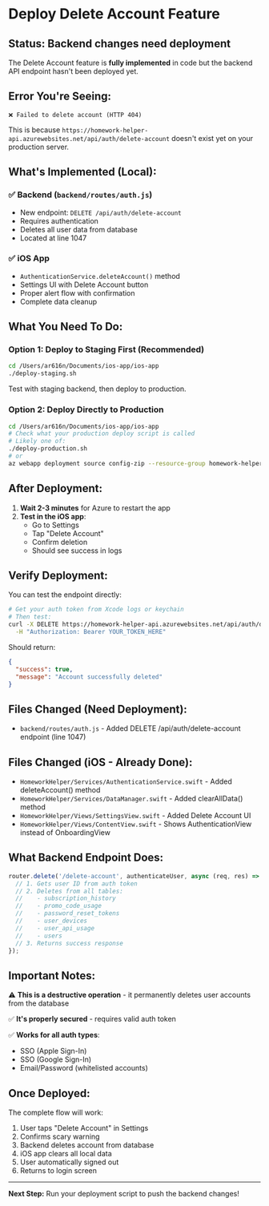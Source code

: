 # Deploy Delete Account Feature

## Status: Backend changes need deployment

The Delete Account feature is **fully implemented** in code but the backend API endpoint hasn't been deployed yet.

## Error You're Seeing:
```
❌ Failed to delete account (HTTP 404)
```

This is because `https://homework-helper-api.azurewebsites.net/api/auth/delete-account` doesn't exist yet on your production server.

## What's Implemented (Local):

### ✅ Backend (`backend/routes/auth.js`)
- New endpoint: `DELETE /api/auth/delete-account`
- Requires authentication
- Deletes all user data from database
- Located at line 1047

### ✅ iOS App
- `AuthenticationService.deleteAccount()` method
- Settings UI with Delete Account button
- Proper alert flow with confirmation
- Complete data cleanup

## What You Need To Do:

### Option 1: Deploy to Staging First (Recommended)
```bash
cd /Users/ar616n/Documents/ios-app/ios-app
./deploy-staging.sh
```

Test with staging backend, then deploy to production.

### Option 2: Deploy Directly to Production
```bash
cd /Users/ar616n/Documents/ios-app/ios-app
# Check what your production deploy script is called
# Likely one of:
./deploy-production.sh
# or
az webapp deployment source config-zip --resource-group homework-helper-rg --name homework-helper-api --src backend.zip
```

## After Deployment:

1. **Wait 2-3 minutes** for Azure to restart the app
2. **Test in the iOS app**:
   - Go to Settings
   - Tap "Delete Account"
   - Confirm deletion
   - Should see success in logs

## Verify Deployment:

You can test the endpoint directly:

```bash
# Get your auth token from Xcode logs or keychain
# Then test:
curl -X DELETE https://homework-helper-api.azurewebsites.net/api/auth/delete-account \
  -H "Authorization: Bearer YOUR_TOKEN_HERE"
```

Should return:
```json
{
  "success": true,
  "message": "Account successfully deleted"
}
```

## Files Changed (Need Deployment):
- `backend/routes/auth.js` - Added DELETE /api/auth/delete-account endpoint (line 1047)

## Files Changed (iOS - Already Done):
- `HomeworkHelper/Services/AuthenticationService.swift` - Added deleteAccount() method
- `HomeworkHelper/Services/DataManager.swift` - Added clearAllData() method  
- `HomeworkHelper/Views/SettingsView.swift` - Added Delete Account UI
- `HomeworkHelper/Views/ContentView.swift` - Shows AuthenticationView instead of OnboardingView

## What Backend Endpoint Does:

```javascript
router.delete('/delete-account', authenticateUser, async (req, res) => {
  // 1. Gets user ID from auth token
  // 2. Deletes from all tables:
  //    - subscription_history
  //    - promo_code_usage
  //    - password_reset_tokens
  //    - user_devices
  //    - user_api_usage
  //    - users
  // 3. Returns success response
});
```

## Important Notes:

⚠️ **This is a destructive operation** - it permanently deletes user accounts from the database

✅ **It's properly secured** - requires valid auth token

✅ **Works for all auth types**:
- SSO (Apple Sign-In)
- SSO (Google Sign-In)
- Email/Password (whitelisted accounts)

## Once Deployed:

The complete flow will work:
1. User taps "Delete Account" in Settings
2. Confirms scary warning
3. Backend deletes account from database
4. iOS app clears all local data
5. User automatically signed out
6. Returns to login screen

---

**Next Step:** Run your deployment script to push the backend changes!

